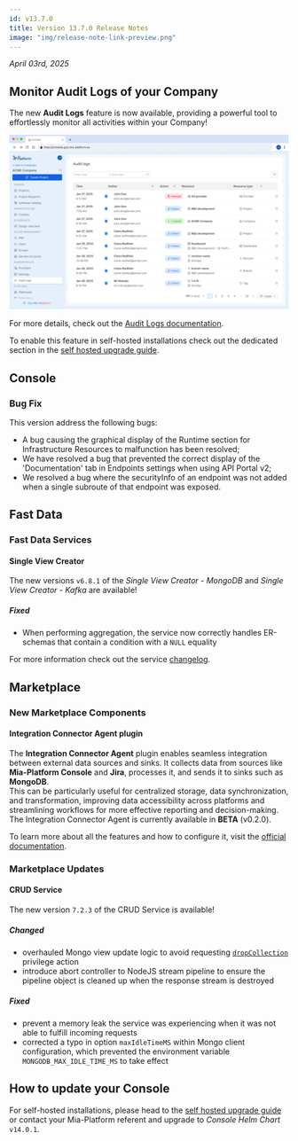 ```yaml
---
id: v13.7.0
title: Version 13.7.0 Release Notes
image: "img/release-note-link-preview.png"
---
```


_April 03rd, 2025_

## Monitor Audit Logs of your Company

The new **Audit Logs** feature is now available, providing a powerful tool to effortlessly monitor all activities within your Company!

![Audit logs table](./img/audit-logs.png)

For more details, check out the [Audit Logs documentation](/docs/13.7.5/development_suite/identity-and-access-management/monitor-audit-logs).

To enable this feature in self-hosted installations check out the dedicated section in the [self hosted upgrade guide](/docs/13.7.5/infrastructure/self-hosted/installation-chart/how-to-upgrade#upgrade-from-v1362-to-v1370).

## Console

### Bug Fix

This version address the following bugs:

* A bug causing the graphical display of the Runtime section for Infrastructure Resources to malfunction has been resolved;
* We have resolved a bug that prevented the correct display of the 'Documentation' tab in Endpoints settings when using API Portal v2;
* We resolved a bug where the securityInfo of an endpoint was not added when a single subroute of that endpoint was exposed.

## Fast Data

### Fast Data Services

#### Single View Creator

The new versions `v6.8.1` of the _Single View Creator - MongoDB_ and _Single View Creator - Kafka_ are available!

##### Fixed

- When performing aggregation, the service now correctly handles ER-schemas that contain a condition with a `NULL` equality

For more information check out the service [changelog](/docs/13.7.5/runtime_suite/single-view-creator/changelog).

## Marketplace

### New Marketplace Components

#### Integration Connector Agent plugin

The **Integration Connector Agent** plugin enables seamless integration between external data sources and sinks. It collects data from sources like **Mia-Platform Console** and **Jira**, processes it, and sends it to sinks such as **MongoDB**.  
This can be particularly useful for centralized storage, data synchronization, and transformation, improving data accessibility across platforms and streamlining workflows for more effective reporting and decision-making.  
The Integration Connector Agent is currently available in **BETA** (v0.2.0).

To learn more about all the features and how to configure it, visit the [official documentation](/docs/13.7.5/runtime_suite/integration-connector-agent/overview).

### Marketplace Updates

#### CRUD Service

The new version `7.2.3` of the CRUD Service is available!

##### Changed

* overhauled Mongo view update logic to avoid requesting [`dropCollection`](https://www.mongodb.com/docs/manual/reference/privilege-actions/#mongodb-authaction-dropCollection) privilege action
* introduce abort controller to NodeJS stream pipeline to ensure the pipeline object is cleaned up when the response stream is destroyed

##### Fixed

* prevent a memory leak the service was experiencing when it was not able to fulfill incoming requests
* corrected a typo in option `maxIdleTimeMS` within Mongo client configuration, which prevented the environment variable `MONGODB_MAX_IDLE_TIME_MS` to take effect

## How to update your Console

For self-hosted installations, please head to the [self hosted upgrade guide](/docs/13.7.5/infrastructure/self-hosted/installation-chart/how-to-upgrade) or contact your Mia-Platform referent and upgrade to _Console Helm Chart_ `v14.0.1`.

